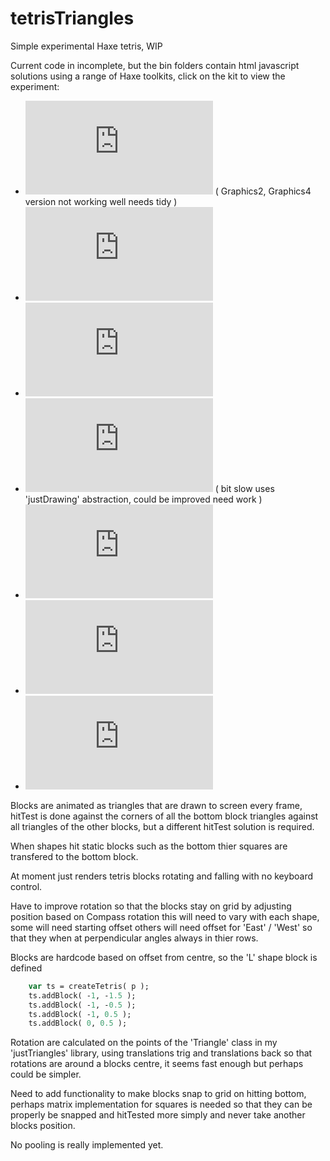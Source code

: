 # tetrisTriangles

Simple experimental Haxe tetris, WIP

Current code in incomplete, but the bin folders contain html javascript solutions using a range of Haxe toolkits, click on the kit to view the experiment:

- ![Kha ->](https://rawgit.com/nanjizal/simpleTetris/master/binKha2/html5/index.html)        ( Graphics2, Graphics4 version not working well needs tidy )
- ![Luxe ->](https://rawgit.com/nanjizal/simpleTetris/master/binLuxe/web/index.html)
- ![Canvas ->](https://rawgit.com/nanjizal/simpleTetris/master/binCanvas/index.html)
- ![SVG ->](https://rawgit.com/nanjizal/simpleTetris/master/binSvg/index.html)                ( bit slow uses 'justDrawing' abstraction, could be improved need work )
- ![NME - jsprime ->](https://rawgit.com/nanjizal/simpleTetris/master/binNME/jsprime/TetrisTrianglesFlash/index.html)
- ![OpenFL ->](https://rawgit.com/nanjizal/simpleTetris/master/binOpenFL/index.html)
- ![Heaps ->](https://rawgit.com/nanjizal/simpleTetris/master/binHeaps/index.html)

Blocks are animated as triangles that are drawn to screen every frame, hitTest is done against the corners of all the bottom block triangles against all triangles of the other blocks, but a different hitTest solution is required.

When shapes hit static blocks such as the bottom thier squares are transfered to the bottom block.

At moment just renders tetris blocks rotating and falling with no keyboard control.

Have to improve rotation so that the blocks stay on grid by adjusting position based on Compass rotation this will need to vary with each shape, some will need starting offset others will need offset for 'East' / 'West' so that they when at perpendicular angles always in thier rows.

Blocks are hardcode based on offset from centre, so the 'L' shape block is defined

``` haxe
    var ts = createTetris( p );
    ts.addBlock( -1, -1.5 );
    ts.addBlock( -1, -0.5 );
    ts.addBlock( -1, 0.5 );
    ts.addBlock( 0, 0.5 );
```

Rotation are calculated on the points of the 'Triangle' class in my 'justTriangles' library, using translations trig and translations back so that rotations are around a blocks centre, it seems fast enough but perhaps could be simpler.

Need to add functionality to make blocks snap to grid on hitting bottom, perhaps matrix implementation for squares is needed so that they can be properly be snapped and hitTested more simply and never take another blocks position. 

No pooling is really implemented yet.

